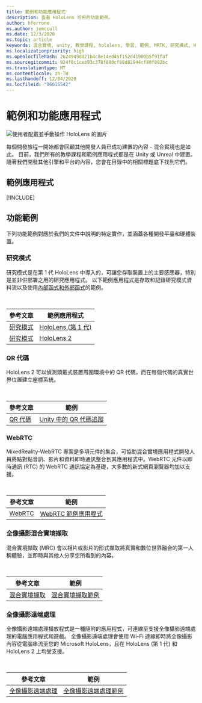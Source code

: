 ```yaml
---
title: 範例和功能應用程式
description: 查看 HoloLens 可用的功能範例。
author: hferrone
ms.author: jemccull
ms.date: 12/3/2020
ms.topic: article
keywords: 混合實境, unity, 教學課程, hololens, 學習, 範例, MRTK, 研究模式, HoloLens 2, qr 代碼, WebRTC, 混合實境擷取, 全像攝影遠端處理, UX 工具
ms.localizationpriority: high
ms.openlocfilehash: 2624949dd21b4c8e14ed45f152d41900b5f91faf
ms.sourcegitcommit: 924f8c1ceb93c378f800cf88d82944cf80f092bc
ms.translationtype: HT
ms.contentlocale: zh-TW
ms.lasthandoff: 12/04/2020
ms.locfileid: "96615542"
---
```

# <a name="samples-and-feature-apps"></a>範例和功能應用程式

![使用者配戴並手動操作 HoloLens 的圖片](unreal/images/unreal-developer.jpg)

每個開發旅程一開始都會回顧其他開發人員已成功建置的內容 - 混合實境也是如此。 目前，我們所有的教學課程和範例應用程式都是在 Unity 或 Unreal 中建置。 隨著我們開發其他引擎和平台的內容，您會在目錄中的相關標題底下找到它們。

## <a name="sample-apps"></a>範例應用程式

[!INCLUDE[](includes/tabs-samples.md)]

## <a name="feature-samples"></a>功能範例

下列功能範例對應於我們的文件中說明的特定實作，並涵蓋各種開發平臺和硬體裝置。

### <a name="research-mode"></a>研究模式

研究模式是在第 1 代 HoloLens 中導入的，可讓您存取裝置上的主要感應器，特別是並非供部署之用的研究應用程式。 以下範例應用程式是存取和記錄研究模式資料流以及使用[內部函式和外部函式](https://docs.microsoft.com/windows/mixed-reality/locatable-camera#locating-the-device-camera-in-the-world)的範例。

<br>

| 參考文章 | 範例應用程式 |
| --- | --- |
| [研究模式](platform-capabilities-and-apis/research-mode.md) | [HoloLens (第 1 代)](https://github.com/microsoft/HoloLensForCV/tree/master/Samples) |
| [研究模式](platform-capabilities-and-apis/research-mode.md) | [HoloLens 2](https://github.com/microsoft/HoloLens2ForCV/tree/main/Samples) |

### <a name="qr-codes"></a>QR 代碼

HoloLens 2 可以偵測頭戴式裝置周圍環境中的 QR 代碼，而在每個代碼的真實世界位置建立座標系統。

<br>

| 參考文章 | 範例 |
| --- | --- |
| [QR 代碼](platform-capabilities-and-apis/qr-code-tracking.md) | [Unity 中的 QR 代碼追蹤](https://github.com/chgatla-microsoft/QRTracking/tree/master/SampleQRCodes) |

### <a name="webrtc"></a>WebRTC

MixedReality-WebRTC 專案是多項元件的集合，可協助混合實境應用程式開發人員將點對點音訊、影片和資料即時通訊整合到其應用程式中。WebRTC 元件以即時通訊 (RTC) 的 WebRTC 通訊協定為基礎，大多數的新式網頁瀏覽器均加以支援。

<br>

| 參考文章 | 範例 |
| --- | --- |
| [WebRTC](https://microsoft.github.io/MixedReality-WebRTC) | [WebRTC 範例應用程式](https://github.com/microsoft/MixedReality-WebRTC/tree/master/examples) |

### <a name="holographic-mixed-reality-capture"></a>全像攝影混合實境擷取

混合實境擷取 (MRC) 會以相片或影片的形式擷取將真實和數位世界融合的第一人稱體驗，並即時與其他人分享您所看到的內容。

<br>

| 參考文章 | 範例 |
| --- | --- |
| [混合實境擷取](platform-capabilities-and-apis/mixed-reality-capture-for-developers.md) | [混合實境擷取範例](https://docs.microsoft.com/samples/microsoft/windows-universal-samples/holographicmixedrealitycapture/) |

### <a name="holographic-remoting"></a>全像攝影遠端處理

全像攝影遠端處理播放程式是一種隨附的應用程式，可連線至支援全像攝影遠端處理的電腦應用程式和遊戲。 全像攝影遠端處理會使用 Wi-Fi 連線即時將全像攝影內容從電腦串流至您的 Microsoft HoloLens，且在 HoloLens (第 1 代) 和 HoloLens 2 上均受支援。

<br>

| 參考文章 | 範例 |
| --- | --- |
| [全像攝影遠端處理](platform-capabilities-and-apis/holographic-remoting-player.md) | [全像攝影遠端處理範例](https://github.com/microsoft/MixedReality-HolographicRemoting-Samples) |